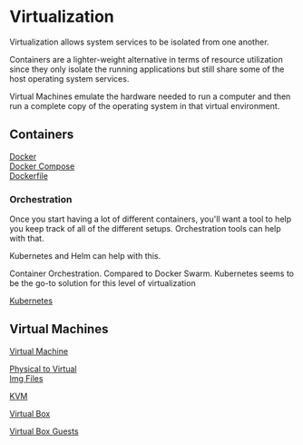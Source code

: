 # Virtualization

Virtualization allows system services to be isolated from one another. 

Containers are a lighter-weight alternative in terms of resource utilization since they only isolate the running applications but still share some of the host operating system services. 

Virtual Machines emulate the hardware needed to run a computer and then run a complete copy of the operating system in that virtual environment. 

## Containers

[Docker](docker.md)  
[Docker Compose](docker-compose.md)  
[Dockerfile](dockerfiles.md)  

### Orchestration

Once you start having a lot of different containers, you'll want a tool to help you keep track of all of the different setups. Orchestration tools can help with that. 

Kubernetes and Helm can help with this. 

Container Orchestration. Compared to Docker Swarm. Kubernetes seems to be the go-to solution for this level of virtualization  

[Kubernetes](kubernetes.md)  


## Virtual Machines

[Virtual Machine](virtual-machine.md)  

[Physical to Virtual](p2v.md)  
[Img Files](img-files.md)  

[KVM](kvm.md)  

[Virtual Box](virtual-box.md)  

[Virtual Box Guests](virtual-box-guests.md)  
